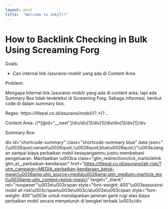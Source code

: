 ```yaml
---
layout: post
title:  "Welcome to Jekyll!"
---
```


# How to Backlink Checking in Bulk Using Screaming Forg

Goals: 

- Cari internal link /asuransi-mobil/ yang ada di Content Area 

Problem: 

Mengapa Internal link /asuransi-mobil/ yang ada di content area, tapi ada Summary Box tidak terdeteksi di Screaming Forg. Sebaga informasi, berikut code di dalam summary box.  

Regex: 
https:\/\/lifepal\.co\.id\/asuransi\/mobil\/(\?.*)?...

Content Area: 
//*[@id="__next"]/div/div[1]/div[1]/div/div[1]/div[1]/div

Summary Box: 

div id=\"shortcode-summary\" class=\"shortcode-summary blue\" data-json=\"{\u0026quot;variant\u0026quot;:\u0026quot;blue\u0026quot;}\"\u003eJangan sampai biaya perbaikan mobil kesayanganmu justru membebani pengeluaran. Manfaatkan \u003ca class=\"gtm_redirectionclick_inarticlelink gtm_el__perbaikan-kendaraan\" href=\"https://lifepal.co.id/asuransi/all-risk/?utm_campaign=MEDIA_perbaikan-kendaraan_ketok-magic\u0026amp;utm_source=media\u0026amp;utm_medium=inarticle_text\u0026amp;utm_content=ketok-magic\" target=\"_blank\" rel=\"noopener\"\u003e\u003cspan style=\"font-weight: 400\"\u003easuransi mobil all risk\u003c/span\u003e\u003c/a\u003e\u003cspan style=\"font-weight: 400\"\u003e untuk mendapatkan jaminan ganti rugi atas biaya perbaikan mobil secara menyeluruh di bengkel terbaik.\u003c/div
